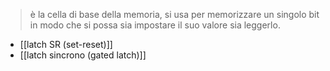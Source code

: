 > è la cella di base della memoria, si usa per memorizzare un singolo bit in modo che si possa sia impostare il suo valore sia leggerlo.

- [[latch SR (set-reset)]]
- [[latch sincrono (gated latch)]]